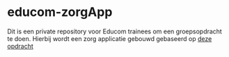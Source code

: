# educom-zorgApp
Dit is een private repository voor Educom trainees om een groepsopdracht te doen.
Hierbij wordt een zorg applicatie gebouwd gebaseerd op [deze opdracht](https://e-learning.educom.nu/cases/ZAPP/intro)
